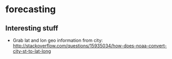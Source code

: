 forecasting
===========

Interesting stuff
-----------

-  Grab lat and lon geo information from city: http://stackoverflow.com/questions/15935034/how-does-noaa-convert-city-st-to-lat-long
